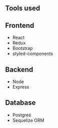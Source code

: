 ## Tools used

## Frontend

* React
* Redux
* Bootstrap
* styled-components

## Backend

* Node
* Express

## Database

* Postgres
* Sequelize ORM
